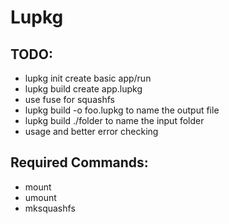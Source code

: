 # Lupkg

## TODO:
* lupkg init   create basic app/run
* lupkg build  create app.lupkg
* use fuse for squashfs
* lupkg build -o foo.lupkg to name the output file
* lupkg build ./folder to name the input folder
* usage and better error checking

## Required Commands:
* mount
* umount
* mksquashfs
